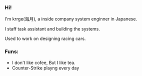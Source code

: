 ### Hi!

I'm krrge(海月), a inside company system enginner in Japanese.

I staff task assistant and building the systems.

Used to work on designing racing cars.

### Funs:
- I don't like cofee, But I like tea.
- Counter-Strike playng every day
